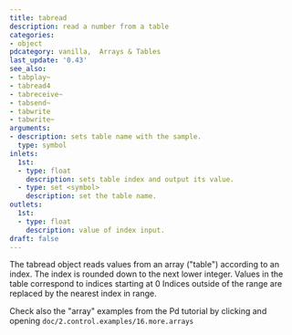 ```yaml
---
title: tabread
description: read a number from a table
categories:
- object
pdcategory: vanilla,  Arrays & Tables
last_update: '0.43'
see_also:
- tabplay~
- tabread4
- tabreceive~
- tabsend~
- tabwrite
- tabwrite~
arguments:
- description: sets table name with the sample.
  type: symbol
inlets:
  1st:
  - type: float
    description: sets table index and output its value.
  - type: set <symbol>
    description: set the table name.
outlets:
  1st:
  - type: float
    description: value of index input.
draft: false
---
```

The tabread object reads values from an array ("table") according to an index. The index is rounded down to the next lower integer. Values in the table correspond to indices starting at 0 Indices outside of the range are replaced by the nearest index in range.

Check also the "array" examples from the Pd tutorial by clicking and opening `doc/2.control.examples/16.more.arrays`
